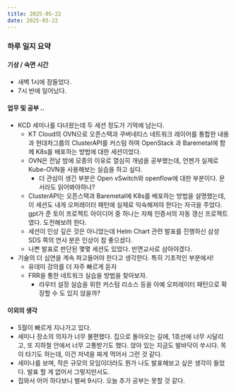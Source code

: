 ```yaml
---
title: 2025-05-22
date: 2025-05-22
---
```


### 하루 일지 요약

#### 기상 / 숙면 시간
- 새벽 1시에 잠들었다.
- 7시 반에 일어났다. 

#### 업무 및 공부 ..
- KCD 세미나를 다녀왔는데 두 세션 정도가 기억에 남는다.
  - KT Cloud의 OVN으로 오픈스택과 쿠버네티스 네트워크 레이어를 통합한 내용과 현대차그룹의 ClusterAPI를 커스텀 하여 OpenStack 과 Baremetal에 함께 K8s를 배포하는 방법에 대한 세션이었다.
  - OVN은 전날 밤에 모종의 이유로 열심히 개념을 공부했는데, 언젠가 실제로 Kube-OVN을 사용해보는 실습을 하고 싶다.
    - 더 관심이 생긴 부분은 Open vSwitch와 openflow에 대한 부분이다. 문서라도 읽어봐야하나?
  - ClusterAPI는 오픈스택과 Baremetal에 K8s를 배포하는 방법을 설명했는데, 이 세션도 내게 오퍼레이터 패턴에 실제로 익숙해져야 한다는 자극을 주었다. gpt가 준 토이 프로젝트 아이디어 중 하나는 자체 인증서의 자동 갱신 프로젝트였다. 도전해보려 한다.
  - 세션이 인상 깊은 것은 아니었는데 Helm Chart 관련 발표를 진행하신 삼성 SDS 쪽의 연사 분은 인상이 참 좋으셨다.
  - 나쁜 발표로 판단된 몇몇 세션도 있었다. 반면교사로 삼아야겠다.
- 기술의 더 심연을 계속 파고들어야 한다고 생각한다. 특히 기초적인 부분에서!
  - 유데미 강의를 더 자주 빠르게 듣자
  - FRR을 통한 네트워크 실습을 방법을 찾아보자. 
    - 라우터 설정 실습을 위한 커스텀 리소스 등을 아예 오퍼레이터 패턴으로 확장할 수 도 있지 않을까?

#### 이외의 생각
- 5월이 빠르게 지나가고 있다. 
- 세미나 장소의 의자가 너무 불편했다. 집으로 돌아오는 길에, 1호선에 너무 시달리고, 또 지하철 안에서 너무 고통받기도 했다. 앉아 있는 지금도 발바닥이 쑤시다. 목이 타기도 하는데, 이건 저녁을 짜게 먹어서 그런 것 같다.
- 세미나를 보며, 작은 규모의 모임이더라도 뭔가 나도 발표해보고 싶은 생각이 들었다. 발표 할 게 없어서 그렇지만서도.
- 집와서 어어 하다보니 벌써 9시다. 오늘 추가 공부는 못할 것 같다.